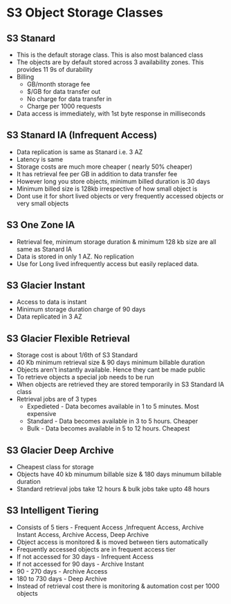 # S3 Object Storage Classes

## S3 Stanard
* This is the default storage class. This is also most balanced class
* The objects are by default stored across 3 availability zones. This provides 11 9s of durability
* Billing
    * GB/month storage fee
    * $/GB for data transfer out
    * No charge for data transfer in
    * Charge per 1000 requests
* Data access is immediately, with 1st byte response in milliseconds

## S3 Stanard IA (Infrequent Access)
* Data replication is same as Stanard i.e. 3 AZ
* Latency is same
* Storage costs are much more cheaper ( nearly 50% cheaper)
* It has retrieval fee per GB in addition to data transfer fee
* However long you store objects, minimum billed duration is 30 days
* Minimum billed size is 128kb irrespective of how small object is
* Dont use it for short lived objects or very frequently accessed objects or very small objects

## S3 One Zone IA
* Retrieval fee, minimum storage duration & minimum 128 kb size are all same as Stanard IA
* Data is stored in only 1 AZ. No replication
* Use for Long lived infrequently access but easily replaced data. 

## S3 Glacier Instant
* Access to data is instant
* Minimum storage duration charge of 90 days
* Data replicated in 3 AZ

## S3 Glacier Flexible Retrieval
* Storage cost is about 1/6th of S3 Standard
* 40 Kb minimum retrieval size & 90 days minimum billable duration
* Objects aren't instantly available. Hence they cant be made public
* To retrieve objects a special job needs to be run
* When objects are retrieved they are stored temporarily in S3 Standard IA class
* Retrieval jobs are of 3 types
    * Expedieted - Data becomes available in 1 to 5 minutes. Most expensive
    * Standard - Data becomes available in 3 to 5 hours. Cheaper
    * Bulk - Data becomes available in 5 to 12 hours. Cheapest

## S3 Glacier Deep Archive
* Cheapest class for storage
* Objects have 40 kb minumum billable size & 180 days minumum billable duration
* Standard retrieval jobs take 12 hours & bulk jobs take upto 48 hours

## S3 Intelligent Tiering
* Consists of 5 tiers - Frequent Access ,Infrequent Access, Archive Instant Access, Archive Access, Deep Archive
* Object access is monitored & is moved between tiers automatically
* Frequently accessed objects are in frequent access tier
* If not accessed for 30 days - Infrequent Access
* If not accessed for 90 days - Archive Instant
* 90 - 270 days - Archive Access
* 180 to 730 days - Deep Archive
* Instead of retrieval cost there is monitoring & automation cost per 1000 objects
